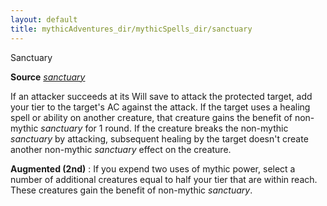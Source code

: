 ```yaml
---
layout: default
title: mythicAdventures_dir/mythicSpells_dir/sanctuary
---
```

Sanctuary

**Source** [_sanctuary_](../../spells_dir/sanctuary#_sanctuary)

If an attacker succeeds at its Will save to attack the protected target, add your tier to the target's AC against the attack. If the target uses a healing spell or ability on another creature, that creature gains the benefit of non-mythic _sanctuary_ for 1 round. If the creature breaks the non-mythic _sanctuary_ by attacking, subsequent healing by the target doesn't create another non-mythic _sanctuary_ effect on the creature.

**Augmented (2nd)** : If you expend two uses of mythic power, select a number of additional creatures equal to half your tier that are within reach. These creatures gain the benefit of non-mythic _sanctuary_.

